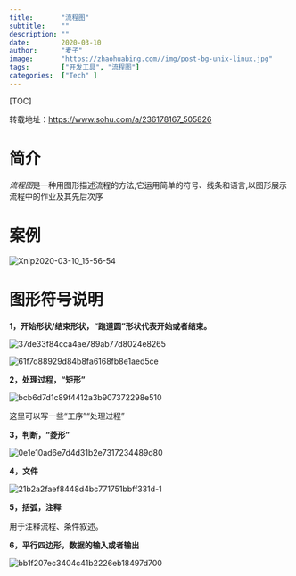 ```yaml
---
title:       "流程图"
subtitle:    ""
description: ""
date:        2020-03-10
author:      "麦子"
image:       "https://zhaohuabing.com//img/post-bg-unix-linux.jpg"
tags:        ["开发工具", "流程图"]
categories:  ["Tech" ]
---
```


[TOC]

转载地址：https://www.sohu.com/a/236178167_505826

# 简介

*流程图*是一种用图形描述流程的方法,它运用简单的符号、线条和语言,以图形展示流程中的作业及其先后次序

# 案例

![Xnip2020-03-10_15-56-54](/img/Xnip2020-03-10_15-56-54.png)

# 图形符号说明

**1，开始形状/结束形状，“跑道圆”形状代表开始或者结束。**

![37de33f84cca4ae789ab77d8024e8265](/img/37de33f84cca4ae789ab77d8024e8265.png)

![61f7d88929d84b8fa6168fb8e1aed5ce](/img/61f7d88929d84b8fa6168fb8e1aed5ce.png)

**2，处理过程，“矩形”**

![bcb6d7d1c89f4412a3b907372298e510](/img/bcb6d7d1c89f4412a3b907372298e510.png)

这里可以写一些“工序”“处理过程”

**3，判断，“菱形”**

![0e1e10ad6e7d4d31b2e7317234489d80](/img/0e1e10ad6e7d4d31b2e7317234489d80.png)

**4，文件**

![21b2a2faef8448d4bc771751bbff331d-1](/img/21b2a2faef8448d4bc771751bbff331d-1.png)

**5，括弧，注释**

用于注释流程、条件叙述。

**6，平行四边形，数据的输入或者输出**

![bb1f207ec3404c41b2226eb18497d700](/img/bb1f207ec3404c41b2226eb18497d700.png)